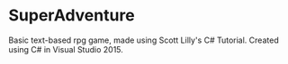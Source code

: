 # SuperAdventure
Basic text-based rpg game, made using Scott Lilly's C# Tutorial.
Created using C# in Visual Studio 2015.
